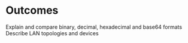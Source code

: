 #  Outcomes
Explain and compare binary, decimal, hexadecimal and base64 formats
Describe LAN topologies and devices





